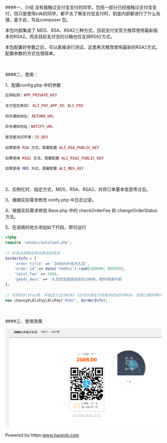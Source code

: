 ####一、介绍
没有接触过支付宝支付的同学，包括一部分已经接触过支付宝支付，但只是使用sdk的同学，都不太了解支付宝支付时，到底内部都进行了什么处理，基于此，写此composer 包。

本包内部集成了 MD5、RSA、RSA2三种方式，目前支付宝官方推荐使用最新版本的RSA2。而且目前支付宝的沙箱也仅支持RSA2方式。

本包配置好参数之后，可以直接进行测试，这里再次推荐使用最新的RSA2方式。配置参数的方式也很简单。

　　

####二、使用：

1、配置config.php 中的参数

```php
应用私钥：APP_PRIVATE_KEY

支付宝应用ID: ALI_PAY_APP_ID、ALI_PID

同步通知地址: RETURN_URL

异步通知地址：NOTIFY_URL

是否是测试环境：IS_DEV

如果使用 RSA 方式，需要配置 ALI_RSA_PUBLIC_KEY

如果使用 RSA2 方式，需要配置 ALI_RSA2_PUBLIC_KEY

如果使用 MD5 方式，需要配置 ALI_MD5_KEY

```
　　

2、实例化时，指定方式，MD5、RSA、RSA2，并将订单基本信息传过去。
　　

3、根据实际需求修改 notify.php 中日志记录。
　　

4、根据实际需求修改 Base.php 中的 checkOrderFee 和 changeOrderStatus 方法。

5、在调用的地方添加如下代码，即可运行

```php
<?php
require 'vendor/autoload.php';

// 应该从调用出传过来这些信息
$orderInfo = [
    'order_title' => '2688元升级大礼包',
    'order_id' => date('YmdHis').rand(100000, 999999),
    'total_fee' => 2688,
    'goods_desc' => '礼包包含超级经验石100块，助你快速升级'
];

// 实例化AliPay类，并指定方式为RSA2（也可以指定为老版本的md5和RSA，但是沙箱环境只支持RSA2方式）
new \haveyb\AliPay\AliPay('RSA2', $orderInfo);
```
　　

####三、使用效果

![](example.png)　　

Powered by https:www.haveyb.com